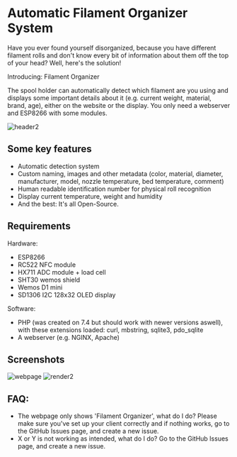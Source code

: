 # Automatic Filament Organizer System
Have you ever found yourself disorganized, because you have different filament rolls and don't know every bit of information about them off the top of your head? Well, here's the solution!

Introducing: Filament Organizer

The spool holder can automatically detect which filament are you using and displays some important details about it (e.g. current weight, material, brand, age), either on the website or the display. You only need a webserver and ESP8266 with some modules.

![header2](https://github.com/szalovszky/filament-organizer/blob/main/.images/header2.png?raw=true)

## Some key features
* Automatic detection system
* Custom naming, images and other metadata (color, material, diameter, manufacturer, model, nozzle temperature, bed temperature, comment)
* Human readable identification number for physical roll recognition
* Display current temperature, weight and humidity
* And the best: It's all Open-Source.

## Requirements
Hardware:
* ESP8266
* RC522 NFC module
* HX711 ADC module + load cell
* SHT30 wemos shield
* Wemos D1 mini
* SD1306 I2C 128x32 OLED display

Software:
* PHP (was created on 7.4 but should work with newer versions aswell), with these extensions loaded: curl, mbstring, sqlite3, pdo_sqlite
* A webserver (e.g. NGINX, Apache)

## Screenshots
![webpage](https://github.com/szalovszky/filament-organizer/blob/main/.images/webapp.png?raw=true)
![render2](https://github.com/szalovszky/filament-organizer/blob/main/.images/render2.png?raw=true)

## FAQ:
* The webpage only shows 'Filament Organizer', what do I do? Please make sure you've set up your client correctly and if nothing works, go to the GitHub Issues page, and create a new issue.
* X or Y is not working as intended, what do I do? Go to the GitHub Issues page, and create a new issue.
